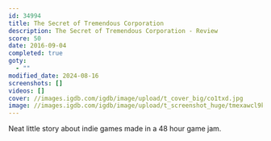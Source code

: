 ```yaml
---
id: 34994
title: The Secret of Tremendous Corporation
description: The Secret of Tremendous Corporation - Review
score: 50
date: 2016-09-04
completed: true
goty:
  - ""
modified_date: 2024-08-16
screenshots: []
videos: []
cover: //images.igdb.com/igdb/image/upload/t_cover_big/co1txd.jpg
image: //images.igdb.com/igdb/image/upload/t_screenshot_huge/tmexawcl9kfecv8scefj.jpg
---
```

Neat little story about indie games made in a 48 hour game jam.